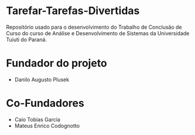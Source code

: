 # Tarefar-Tarefas-Divertidas
Repositório usado para o desenvolvimento do Trabalho de Conclusão de Curso do curso de Análise e Desenvolvimento de Sistemas da Universidade Tuiuti do Paraná.


# Fundador do projeto
- Danilo Augusto Plusek


# Co-Fundadores
- Caio Tobias Garcia
- Mateus Enrico Codognotto

